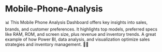# Mobile-Phone-Analysis
📊 This Mobile Phone Analysis Dashboard offers key insights into sales, brands, and customer preferences. It highlights top models, preferred specs like RAM, ROM, and screen size, plus revenue and inventory trends. A great example of how Power BI, data analysis, and visualization optimize sales strategies and inventory management. 🚀📱
